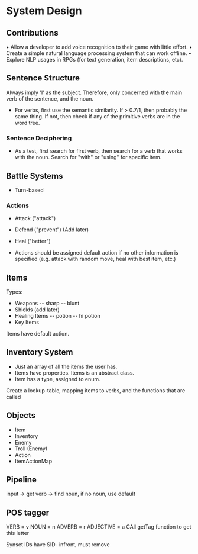 System Design
========================

Contributions
-----
• Allow a developer to add voice recognition to their game with little effort.
• Create a simple natural language processing system that can work offline.
• Explore NLP usages in RPGs (for text generation, item descriptions, etc).


Sentence Structure
---------------------

Always imply 'I' as the subject. Therefore, only concerned with the main verb of the sentence, and the noun.

- For verbs, first use the semantic similarity. If > 0.7/1, then probably the same thing. If not, then check if any of the primitive verbs are in the word tree.

### Sentence Deciphering

- As a test, first search for first verb, then search for a verb that works with the noun. Search for "with" or "using" for specific item.

Battle Systems
---------------------

- Turn-based

### Actions

- Attack ("attack")
- Defend ("prevent") (Add later)
- Heal ("better")

- Actions should be assigned default action if no other information is specified (e.g. attack with random move, heal with best item, etc.)

Items
---------

Types:
- Weapons
-- sharp
-- blunt
- Shields (add later)
- Healing Items
-- potion
-- hi potion
- Key Items

Items have default action.

Inventory System
--------------------

- Just an array of all the items the user has.
- Items have properties. Items is an abstract class.
- Item has a type, assigned to enum.

Create a lookup-table, mapping items to verbs, and the functions that are called


Objects
------------------

- Item
- Inventory
- Enemy
- Troll (Enemy)
- Action
- ItemActionMap


Pipeline
---------------

input -> get verb -> find noun, if no noun, use default


POS tagger
----------------

VERB = v
NOUN = n
ADVERB = r
ADJECTIVE = a
CAll getTag function to get this letter

Synset IDs have SID- infront, must remove